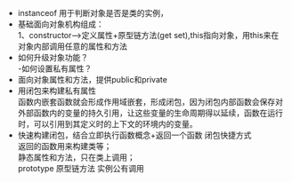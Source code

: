 - instanceof 用于判断对象是否是类的实例， 
- 基础面向对象机构组成：  
    1、constructor-->定义属性+原型链方法(get set),this指向对象，用this来在对象内部调用任意的属性和方法  
- 如何升级对象功能？  
    -如何设置私有属性？  
- 面向对象属性和方法，提供public和private  
- 用闭包来构建私有属性  
    函数内嵌套函数就会形成作用域嵌套，形成闭包，因为闭包内部函数会保存对外部函数内的变量的持久引用，让这些变量的生命周期得以延续，函数在运行时，可以引用到其定义时的上下文的环境内的变量。  
- 快速构建闭包，结合立即执行函数概念+返回一个函数 闭包快捷方式  
    返回的函数用来构建类等；  
    静态属性和方法，只在类上调用；  
    prototype 原型链方法 实例公有调用